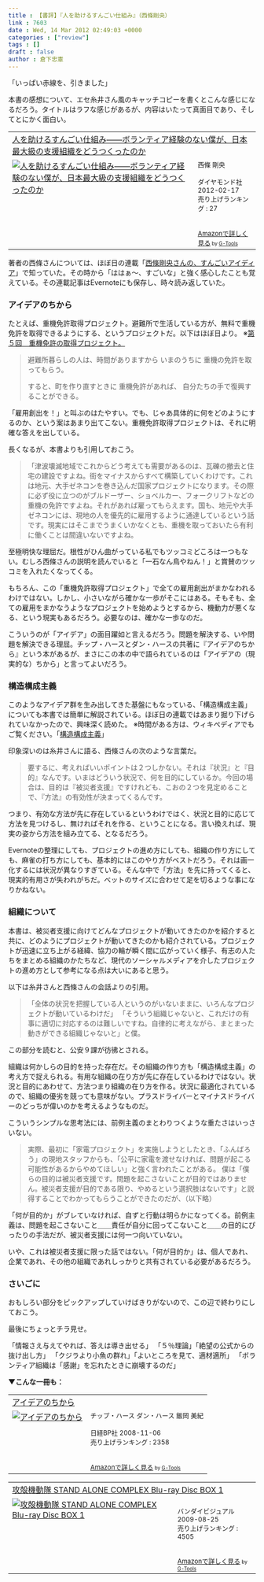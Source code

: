 ```yaml
---
title : 【書評】『人を助けるすんごい仕組み』（西條剛央）
link : 7603
date : Wed, 14 Mar 2012 02:49:03 +0000
categories : ["review"]
tags : []
draft : false
author : 倉下忠憲
---
```


「いっぱい赤線を、引きました」

本書の感想について、エセ糸井さん風のキャッチコピーを書くとこんな感じになるだろう。タイトルはラフな感じがあるが、内容はいたって真面目であり、そしてとにかく面白い。

<table  border="0" cellpadding="5"><tr><td colspan="2"><a href="http://www.amazon.co.jp/%E4%BA%BA%E3%82%92%E5%8A%A9%E3%81%91%E3%82%8B%E3%81%99%E3%82%93%E3%81%94%E3%81%84%E4%BB%95%E7%B5%84%E3%81%BF%E2%80%95%E2%80%95%E3%83%9C%E3%83%A9%E3%83%B3%E3%83%86%E3%82%A3%E3%82%A2%E7%B5%8C%E9%A8%93%E3%81%AE%E3%81%AA%E3%81%84%E5%83%95%E3%81%8C%E3%80%81%E6%97%A5%E6%9C%AC%E6%9C%80%E5%A4%A7%E7%B4%9A%E3%81%AE%E6%94%AF%E6%8F%B4%E7%B5%84%E7%B9%94%E3%82%92%E3%81%A9%E3%81%86%E3%81%A4%E3%81%8F%E3%81%A3%E3%81%9F%E3%81%AE%E3%81%8B-%E8%A5%BF%E6%A2%9D-%E5%89%9B%E5%A4%AE/dp/4478017972%3FSubscriptionId%3D15SMZCTB9V8NGR2TW082%26tag%3Drashita1000-22%26linkCode%3Dxm2%26camp%3D2025%26creative%3D165953%26creativeASIN%3D4478017972" target="_blank">人を助けるすんごい仕組み――ボランティア経験のない僕が、日本最大級の支援組織をどうつくったのか</a><img src="http://www.assoc-amazon.jp/e/ir?t=rashita1000-22&l=ur2&o=9" width="1" height="1" style="border: none;" alt="" /></td></tr><tr><td valign="top"><a href="http://www.amazon.co.jp/%E4%BA%BA%E3%82%92%E5%8A%A9%E3%81%91%E3%82%8B%E3%81%99%E3%82%93%E3%81%94%E3%81%84%E4%BB%95%E7%B5%84%E3%81%BF%E2%80%95%E2%80%95%E3%83%9C%E3%83%A9%E3%83%B3%E3%83%86%E3%82%A3%E3%82%A2%E7%B5%8C%E9%A8%93%E3%81%AE%E3%81%AA%E3%81%84%E5%83%95%E3%81%8C%E3%80%81%E6%97%A5%E6%9C%AC%E6%9C%80%E5%A4%A7%E7%B4%9A%E3%81%AE%E6%94%AF%E6%8F%B4%E7%B5%84%E7%B9%94%E3%82%92%E3%81%A9%E3%81%86%E3%81%A4%E3%81%8F%E3%81%A3%E3%81%9F%E3%81%AE%E3%81%8B-%E8%A5%BF%E6%A2%9D-%E5%89%9B%E5%A4%AE/dp/4478017972%3FSubscriptionId%3D15SMZCTB9V8NGR2TW082%26tag%3Drashita1000-22%26linkCode%3Dxm2%26camp%3D2025%26creative%3D165953%26creativeASIN%3D4478017972" target="_blank"><img src="http://ecx.images-amazon.com/images/I/41xgQcJkhOL._SL160_.jpg" border="0" alt="人を助けるすんごい仕組み――ボランティア経験のない僕が、日本最大級の支援組織をどうつくったのか" /></a></td><td valign="top"><font size="-1">西條 剛央 <br /><br />ダイヤモンド社  2012-02-17<br />売り上げランキング : 27<br /><br /><br /><a href="http://www.amazon.co.jp/%E4%BA%BA%E3%82%92%E5%8A%A9%E3%81%91%E3%82%8B%E3%81%99%E3%82%93%E3%81%94%E3%81%84%E4%BB%95%E7%B5%84%E3%81%BF%E2%80%95%E2%80%95%E3%83%9C%E3%83%A9%E3%83%B3%E3%83%86%E3%82%A3%E3%82%A2%E7%B5%8C%E9%A8%93%E3%81%AE%E3%81%AA%E3%81%84%E5%83%95%E3%81%8C%E3%80%81%E6%97%A5%E6%9C%AC%E6%9C%80%E5%A4%A7%E7%B4%9A%E3%81%AE%E6%94%AF%E6%8F%B4%E7%B5%84%E7%B9%94%E3%82%92%E3%81%A9%E3%81%86%E3%81%A4%E3%81%8F%E3%81%A3%E3%81%9F%E3%81%AE%E3%81%8B-%E8%A5%BF%E6%A2%9D-%E5%89%9B%E5%A4%AE/dp/4478017972%3FSubscriptionId%3D15SMZCTB9V8NGR2TW082%26tag%3Drashita1000-22%26linkCode%3Dxm2%26camp%3D2025%26creative%3D165953%26creativeASIN%3D4478017972" target="_blank">Amazonで詳しく見る</a></font><font size="-2"> by <a href="http://www.goodpic.com/mt/aws/index.html" >G-Tools</a></font></td></tr></table>

著者の西條さんについては、ほぼ日の連載「<a href="http://www.1101.com/funbaro/index.html">西條剛央さんの、すんごいアイディア</a>」で知っていた。その時から「ははぁ〜、すごいな」と強く感心したことも覚えている。その連載記事はEvernoteにも保存し、時々読み返していた。

<h3>アイデアのちから</h3>
たとえば、重機免許取得プロジェクト。避難所で生活している方が、無料で重機免許を取得できるようにする、というプロジェクトだ。以下はほぼ日より。
※<a href="http://www.1101.com/funbaro/2011-06-23.html">第５回　重機免許の取得プロジェクト。</a>

<blockquote>
避難所暮らしの人は、時間がありますから
いまのうちに
重機の免許を取ってもらう。

すると、町を作り直すときに
重機免許があれば、
自分たちの手で復興することができる。
</blockquote>

「雇用創出を！」と叫ぶのはたやすい。でも、じゃあ具体的に何をどのようにするのか、という案はあまり出てこない。重機免許取得プロジェクトは、それに明確な答えを出している。

長くなるが、本書よりも引用しておこう。

<blockquote>
「津波壊滅地域でこれからどう考えても需要があるのは、瓦礫の撤去と住宅の建設ですよね。街をマイナスからすべて構築していくわけです。これは地元、大手ゼネコンを巻き込んだ国家プロジェクトになります。その際に必ず役に立つのがブルドーザー、ショベルカー、フォークリフトなどの重機の免許ですよね。それがあれば雇ってもらえます。国も、地元や大手ゼネコンには、現地の人を優先的に雇用するように通達しているという話です。現実にはそこまでうまくいかなくとも、重機を取っておいたら有利に働くことは間違いないですよね。
</blockquote>

至極明快な理屈だ。根性がひん曲がっている私でもツッコミどころは一つもない。むしろ西條さんの説明を読んでいると「一石なん鳥やねん！」と賞賛のツッコミを入れたくなってくる。

もちろん、この「重機免許取得プロジェクト」で全ての雇用創出がまかなわれるわけではない。しかし、小さいながら確かな一歩がそこにはある。そもそも、全ての雇用をまかなうようなプロジェクトを始めようとするから、機動力が悪くなる、という現実もあるだろう。必要なのは、確かな一歩なのだ。

こういうのが「アイデア」の面目躍如と言えるだろう。問題を解決する、いや問題を解決できる理屈。チップ・ハースとダン・ハースの共著に『アイデアのちから』という本があるが、まさにこの本の中で語られているのは「アイデアの（現実的な）ちから」と言ってよいだろう。

<h3>構造構成主義</h3>
このようなアイデア群を生み出してきた基盤にもなっている、「構造構成主義」についても本書では簡単に解説されている。ほぼ日の連載ではあまり掘り下げられていなかったので、興味深く読めた。
※時間がある方は、ウィキペディアでもご覧ください。「<a href="http://ja.wikipedia.org/wiki/%E6%A7%8B%E9%80%A0%E6%A7%8B%E6%88%90%E4%B8%BB%E7%BE%A9">構造構成主義</a>」

印象深いのは糸井さんに語る、西條さんの次のような言葉だ。

<blockquote>
要するに、考えればいいポイントは２つしかない。それは『状況』と『目的』なんです。いまはどういう状況で、何を目的にしているか。今回の場合は、目的は『被災者支援』ですけれども、こおの２つを見定めることで、『方法』の有効性が決まってくるんです。
</blockquote>

つまり、有効な方法が先に存在しているというわけではく、状況と目的に応じて方法を見つけるし、無ければそれを作る、ということになる。言い換えれば、現実の姿から方法を組み立てる、となるだろう。

Evernoteの整理にしても、プロジェクトの進め方にしても、組織の作り方にしても、麻雀の打ち方にしても、基本的にはこのやり方がベストだろう。それは画一化するには状況が異なりすぎている。そんな中で「方法」を先に持ってくると、現実的有用さが失われがちだ。ベットのサイズに合わせて足を切るような事になりかねない。

<h3>組織について</h3>
本書は、被災者支援に向けてどんなプロジェクトが動いてきたのかを紹介すると共に、どのようにプロジェクトが動いてきたのかも紹介されている。プロジェクトが迅速に立ち上がる経緯、協力の輪が瞬く間に広がっていく様子、有志の人たちをまとめる組織のかたちなど、現代のソーシャルメディアを介したプロジェクトの進め方として参考になる点は大いにあると思う。

以下は糸井さんと西條さんの会話よりの引用。

<blockquote>
「全体の状況を把握している人というのがいないままに、いろんなプロジェクトが動いているわけだ」
「そういう組織じゃないと、これだけの有事に適切に対応するのは難しいですね。自律的に考えながら、まとまった動きができる組織じゃないと」と僕。
</blockquote>

この部分を読むと、公安９課が彷彿とされる。

組織は何かしらの目的を持った存在だ。その組織の作り方も「構造構成主義」の考え方で捉えられる。有用な組織の在り方が先に存在しているわけではない。状況と目的にあわせて、方法つまり組織の在り方を作る。状況に最適化されているので、組織の優劣を競っても意味がない。プラスドライバーとマイナスドライバーのどっちが偉いのかを考えるようなものだ。

こういうシンプルな思考法には、前例主義のまとわりつくような重たさはいっさいない。

<blockquote>
実際、最初に「家電プロジェクト」を実施しようとしたとき、「ふんばろう」の現地スタッフからも、「公平に家電を渡せなければ、問題が起こる可能性があるからやめてほしい」と強く言われたことがある。
僕は「僕らの目的は被災者支援です。問題を起こさないことが目的ではありません。被災者支援が目的である限り、やめるという選択肢はないです」と説得することでわかってもらうことができたのだが、（以下略）
</blockquote>

「何が目的か」がブレていなければ、自ずと行動は明らかになってくる。前例主義は、問題を起こさないこと＿＿責任が自分に回ってこないこと＿＿の目的にぴったりの手法だが、被災者支援には何一つ向いていない。

いや、これは被災者支援に限った話ではない。「何が目的か」は、個人であれ、企業であれ、その他の組織であれしっかりと共有されている必要があるだろう。

<h3>さいごに</h3>
おもしろい部分をピックアップしていけばきりがないので、この辺で終わりにしておこう。

最後にちょっとチラ見せ。

「情報さえ与えてやれば、答えは導き出せる」
「５％理論」「絶望の公式からの抜け出し方」
「クジラより小魚の群れ」「よいところを見て、適材適所」
「ボランティア組織は「感謝」を忘れたときに崩壊するのだ」

<strong>▼こんな一冊も：</strong>
<table  border="0" cellpadding="5"><tr><td colspan="2"><a href="http://www.amazon.co.jp/%E3%82%A2%E3%82%A4%E3%83%87%E3%82%A2%E3%81%AE%E3%81%A1%E3%81%8B%E3%82%89-%E3%83%81%E3%83%83%E3%83%97%E3%83%BB%E3%83%8F%E3%83%BC%E3%82%B9/dp/4822246884%3FSubscriptionId%3D15SMZCTB9V8NGR2TW082%26tag%3Drashita1000-22%26linkCode%3Dxm2%26camp%3D2025%26creative%3D165953%26creativeASIN%3D4822246884" target="_blank">アイデアのちから</a><img src="http://www.assoc-amazon.jp/e/ir?t=rashita1000-22&l=ur2&o=9" width="1" height="1" style="border: none;" alt="" /></td></tr><tr><td valign="top"><a href="http://www.amazon.co.jp/%E3%82%A2%E3%82%A4%E3%83%87%E3%82%A2%E3%81%AE%E3%81%A1%E3%81%8B%E3%82%89-%E3%83%81%E3%83%83%E3%83%97%E3%83%BB%E3%83%8F%E3%83%BC%E3%82%B9/dp/4822246884%3FSubscriptionId%3D15SMZCTB9V8NGR2TW082%26tag%3Drashita1000-22%26linkCode%3Dxm2%26camp%3D2025%26creative%3D165953%26creativeASIN%3D4822246884" target="_blank"><img src="http://ecx.images-amazon.com/images/I/41sd7Ye-PKL._SL160_.jpg" border="0" alt="アイデアのちから" /></a></td><td valign="top"><font size="-1">チップ・ハース ダン・ハース 飯岡 美紀 <br /><br />日経BP社  2008-11-06<br />売り上げランキング : 2358<br /><br /><br /><a href="http://www.amazon.co.jp/%E3%82%A2%E3%82%A4%E3%83%87%E3%82%A2%E3%81%AE%E3%81%A1%E3%81%8B%E3%82%89-%E3%83%81%E3%83%83%E3%83%97%E3%83%BB%E3%83%8F%E3%83%BC%E3%82%B9/dp/4822246884%3FSubscriptionId%3D15SMZCTB9V8NGR2TW082%26tag%3Drashita1000-22%26linkCode%3Dxm2%26camp%3D2025%26creative%3D165953%26creativeASIN%3D4822246884" target="_blank">Amazonで詳しく見る</a></font><font size="-2"> by <a href="http://www.goodpic.com/mt/aws/index.html" >G-Tools</a></font></td></tr></table>

<table  border="0" cellpadding="5"><tr><td colspan="2"><a href="http://www.amazon.co.jp/%E6%94%BB%E6%AE%BB%E6%A9%9F%E5%8B%95%E9%9A%8A-STAND-ALONE-COMPLEX-Blu-ray/dp/B0026Q8EKE%3FSubscriptionId%3D15SMZCTB9V8NGR2TW082%26tag%3Drashita1000-22%26linkCode%3Dxm2%26camp%3D2025%26creative%3D165953%26creativeASIN%3DB0026Q8EKE" target="_blank">攻殻機動隊 STAND ALONE COMPLEX Blu-ray Disc BOX 1</a><img src="http://www.assoc-amazon.jp/e/ir?t=rashita1000-22&l=ur2&o=9" width="1" height="1" style="border: none;" alt="" /></td></tr><tr><td valign="top"><a href="http://www.amazon.co.jp/%E6%94%BB%E6%AE%BB%E6%A9%9F%E5%8B%95%E9%9A%8A-STAND-ALONE-COMPLEX-Blu-ray/dp/B0026Q8EKE%3FSubscriptionId%3D15SMZCTB9V8NGR2TW082%26tag%3Drashita1000-22%26linkCode%3Dxm2%26camp%3D2025%26creative%3D165953%26creativeASIN%3DB0026Q8EKE" target="_blank"><img src="http://ecx.images-amazon.com/images/I/4167Tqba9HL._SL160_.jpg" border="0" alt="攻殻機動隊 STAND ALONE COMPLEX Blu-ray Disc BOX 1" /></a></td><td valign="top"><font size="-1"><br />バンダイビジュアル  2009-08-25<br />売り上げランキング : 4505<br /><br /><br /><a href="http://www.amazon.co.jp/%E6%94%BB%E6%AE%BB%E6%A9%9F%E5%8B%95%E9%9A%8A-STAND-ALONE-COMPLEX-Blu-ray/dp/B0026Q8EKE%3FSubscriptionId%3D15SMZCTB9V8NGR2TW082%26tag%3Drashita1000-22%26linkCode%3Dxm2%26camp%3D2025%26creative%3D165953%26creativeASIN%3DB0026Q8EKE" target="_blank">Amazonで詳しく見る</a></font><font size="-2"> by <a href="http://www.goodpic.com/mt/aws/index.html" >G-Tools</a></font></td></tr></table>


